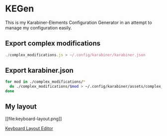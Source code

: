 # KEGen

This is my Karabiner-Elements Configuration Generator in an attempt to manage my configuration easily.

## Export complex modifications

```javascript
./complex_modifications.js > ~/.config/karabiner/karabiner.json
```

## Export karabiner.json

```bash
for mod in ./complex_modifications/*
  do ./complex_modifications/$mod > ~/.config/karabiner/assets/complex_modifications/$mod
done
```

## My layout

[[file:keyboard-layout.png]]

[Keyboard Layout Editor](http://www.keyboard-layout-editor.com/#/gists/3b8aa95c07c388e37f393d3b0e141f25)
